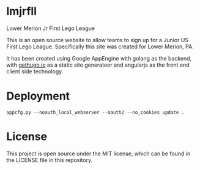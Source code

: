 lmjrfll
=======

Lower Merion Jr First Lego League

This is an open source website to allow teams to sign up for a Junior US First Lego League.  Specifically this site was created for Lower Merion, PA.

It has been created using Google AppEngine with golang as the backend, with [gethugo.io](hugo) as a static site generateor and angularjs as the front end client side technology.


Deployment
==========

    appcfg.py --noauth_local_webserver --oauth2 --no_cookies update .


License
=======

This project is open source under the MIT license, which can be found in the LICENSE file in this repository.
